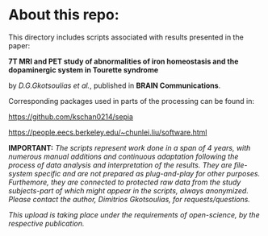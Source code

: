 # About this repo:
This directory includes scripts associated with results presented in the paper:

**7T MRI and PET study of abnormalities of iron homeostasis and the dopaminergic system in Tourette syndrome**

by *D.G.Gkotsoulias et al.*, published in **BRAIN Communications**.

Corresponding packages used in parts of the processing can be found in:

https://github.com/kschan0214/sepia

https://people.eecs.berkeley.edu/~chunlei.liu/software.html

**IMPORTANT:** *The scripts represent work done in a span of 4 years, with numerous manual additions and continuous 
adaptation following the process of data analysis and interpretation of the results. They are file-system 
specific and are not prepared as plug-and-play for other purposes. Furthemore, they are connected to protected 
raw data from the study subjects-part of which might appear in the scripts, always anonymized. Please contact the author, 
Dimitrios Gkotsoulias, for requests/questions.*

*This upload is taking place under the requirements of open-science, by the respective publication.*
